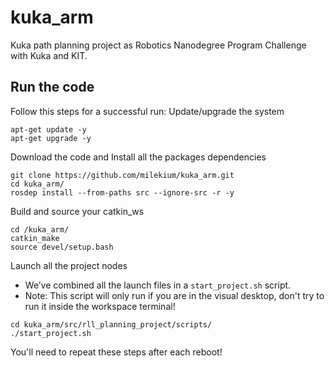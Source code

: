 # kuka_arm
Kuka path planning project as Robotics Nanodegree Program Challenge with Kuka and KIT.

## Run the code
Follow this steps for a successful run:
Update/upgrade the system
```
apt-get update -y
apt-get upgrade -y
```
Download the code and Install all the packages dependencies
```
git clone https://github.com/milekium/kuka_arm.git
cd kuka_arm/
rosdep install --from-paths src --ignore-src -r -y
```
Build and source your catkin_ws
```
cd /kuka_arm/
catkin_make
source devel/setup.bash
```
Launch all the project nodes
- We’ve combined all the launch files in a `start_project.sh` script. 
- Note: This script will only run if you are in the visual desktop, don't try to run it inside the workspace terminal!
```
cd kuka_arm/src/rll_planning_project/scripts/
./start_project.sh
```
You'll need to repeat these steps after each reboot!
